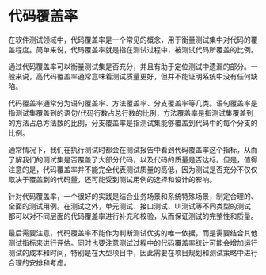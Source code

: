 # 代码覆盖率

在软件测试领域中，代码覆盖率是一个常见的概念，用于衡量测试集中对代码的覆盖程度。简单来说，代码覆盖率就是指在测试过程中，被测试代码所覆盖的比例。

通过代码覆盖率可以衡量测试集是否充分，并且有助于定位测试中遗漏的部分。一般来说，高代码覆盖率通常意味着测试质量更好，但并不能证明系统中没有任何缺陷。

代码覆盖率通常分为语句覆盖率、方法覆盖率、分支覆盖率等几类。语句覆盖率是指测试集覆盖到的语句/代码行数占总行数的比例，方法覆盖率是指测试集覆盖到的方法占总方法数的比例，分支覆盖率是指测试集能够覆盖到代码中的每个分支的比例。

通常情况下，我们在执行测试时都会在测试报告中看到代码覆盖率这个指标，从而了解我们的测试集是否覆盖了大部分代码，以及代码的质量是否达标。但是，值得注意的是，代码覆盖率并不能完全代表测试质量的高低，因为测试是否充分不仅仅取决于覆盖到的代码量，还可能受到测试用例的选择和设计的影响。

针对代码覆盖率，一个很好的实践是结合业务场景和系统特殊场景，制定合理的、全面的测试用例。在测试之外，单元测试、接口测试、UI测试等不同类型的测试都可以对不同层面的代码覆盖率进行补充和校验，从而保证测试的完整性和质量。

最后需要注意，代码覆盖率不能作为判断测试优劣的唯一依据，而是需要结合其他测试指标来进行评估。同时也要注意测试过程中的代码覆盖率统计可能会增加运行测试的成本和时间，特别是在大型项目中，因此需要在项目规划和测试策略中进行合理的安排和考虑。